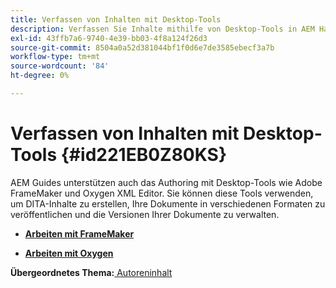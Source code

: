 ```yaml
---
title: Verfassen von Inhalten mit Desktop-Tools
description: Verfassen Sie Inhalte mithilfe von Desktop-Tools in AEM Handbüchern. Erfahren Sie, wie Sie mit dem Adobe FrameMaker- und Oxygen XML-Editor arbeiten, um DITA-Inhalte zu erstellen und zu veröffentlichen.
exl-id: 43ffb7a6-9740-4e39-bb03-4f8a124f26d3
source-git-commit: 8504a0a52d381044bf1f0d6e7de3585ebecf3a7b
workflow-type: tm+mt
source-wordcount: '84'
ht-degree: 0%

---
```


# Verfassen von Inhalten mit Desktop-Tools {#id221EB0Z80KS}

AEM Guides unterstützen auch das Authoring mit Desktop-Tools wie Adobe FrameMaker und Oxygen XML Editor. Sie können diese Tools verwenden, um DITA-Inhalte zu erstellen, Ihre Dokumente in verschiedenen Formaten zu veröffentlichen und die Versionen Ihrer Dokumente zu verwalten.

- **[Arbeiten mit FrameMaker](author-desktop-framemaker.md)**

- **[Arbeiten mit Oxygen](author-desktop-oxygen.md)**


**Übergeordnetes Thema:**[ Autoreninhalt](authoring-content.md)
